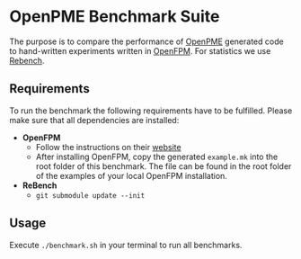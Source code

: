 # OpenPME Benchmark Suite
The purpose is to compare the performance of [OpenPME](https://github.com/Nesrinekh/OpenPME) generated code to hand-written experiments written in [OpenFPM](http://openfpm.mpi-cbg.de). For statistics we use [Rebench](https://github.com/smarr/ReBench).

## Requirements
To run the benchmark the following requirements have to be fulfilled. Please make sure that all dependencies are installed:
- **OpenFPM**
    - Follow the instructions on their [website](http://openfpm.mpi-cbg.de/install#intro-wrapper)
    - After installing OpenFPM, copy the generated `example.mk` into the root folder of this benchmark. The file can be found in the root folder of the examples of your local OpenFPM installation.
- **ReBench**
    - `git submodule update --init`

## Usage
Execute `./benchmark.sh` in your terminal to run all benchmarks.